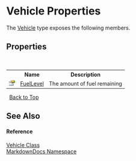 # Vehicle Properties
 

The <a href="T_MarkdownDocs_Vehicle.md">Vehicle</a> type exposes the following members.


## Properties
&nbsp;<table><tr><th></th><th>Name</th><th>Description</th></tr><tr><td>![Public property](media/pubproperty.gif "Public property")</td><td><a href="P_MarkdownDocs_Vehicle_FuelLevel.md">FuelLevel</a></td><td>
The amount of fuel remaining</td></tr></table>&nbsp;
<a href="#vehicle-properties">Back to Top</a>

## See Also


#### Reference
<a href="T_MarkdownDocs_Vehicle.md">Vehicle Class</a><br /><a href="N_MarkdownDocs.md">MarkdownDocs Namespace</a><br />